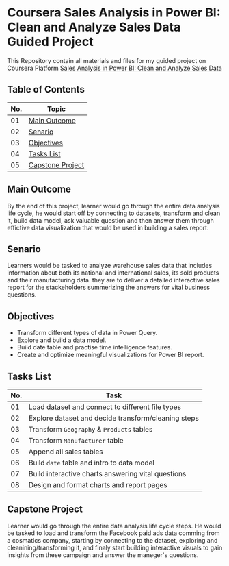 # **Coursera Sales Analysis in Power BI: Clean and Analyze Sales Data Guided Project**

This Repository contain all materials and files for my guided project 
on Coursera Platform [Sales Analysis in Power BI: Clean and Analyze Sales Data](https://www.coursera.org/teach/tahlil-albayanat-biistikhdam-power-bi-maealijih-warasm-bayanat-almabieat/course/overview)

## Table of Contents
| No. | Topic	                        		|
|-----|------------                       		|
| 01  | [Main Outcome](##Main-Outcome)     		|
| 02  | [Senario](##Senario)     				|
| 03  | [Objectives](##Objectives)     			|
| 04  | [Tasks List](##Tasks-List)     			|
| 05  | [Capstone Project](##Capstone-Project)	|

## Main Outcome
By the end of this project, learner would go through the entire data analysis life cycle, he would start off by connecting to datasets, 
transform and clean it, build data model, ask valuable question and then answer them through effictive data visualization 
that would be used in building a sales report.

## Senario
Learners would be tasked to analyze warehouse sales data that includes information about both its national and international sales, 
its sold products and their manufacturing data.
they are to deliver a detailed interactive sales report for the stackeholders summerizing the answers for vital business questions.

## Objectives
- Transform different types of data in Power Query.
- Explore and build a data model.
- Build date table and practise time intelligence features.
- Create and optimize meaningful visualizations for Power BI report.

## Tasks List
| No. | Task	    |
|-----|-----------  |
| 01  | Load dataset and connect to different file types    |
| 02  | Explore dataset and decide transform/cleaning steps |
| 03  | Transform `Geography` & `Products` tables   		|
| 04  | Transform `Manufacturer` table						|
| 05  | Append all sales tables   							|
| 06  |	Build `date` table and intro to data model			|
| 07  | Build interactive charts answering vital questions 	|
| 08  | Design and format charts and report pages			|

## Capstone Project
Learner would go through the entire data analysis life cycle steps. 
He would be tasked to load and transform the Facebook paid ads data comming from a cosmatics company,
starting by connecting to the dataset, exploring and cleanining/transforming it, and finaly start building
interactive visuals to gain insights from these campaign and answer the maneger's questions. 

